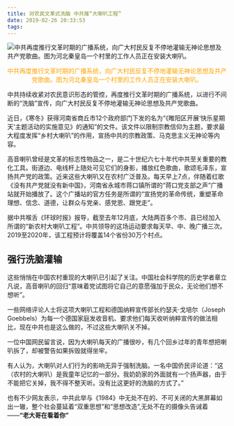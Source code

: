 ```yaml
---
title: 对农民文革式洗脑 中共推“大喇叭工程”
date: 2019-02-26 20:33:53
tags:
---
```

![中共再度推行文革时期的广播系统，向广大村民反复不停地灌输无神论思想及共产党歌曲。图为河北秦皇岛一个村里的工作人员正在安装大喇叭。](https://i.loli.net/2019/02/26/5c75327b842fd.jpg)
<center><font color=orange>中共再度推行文革时期的广播系统，向广大村民反复不停地灌输无神论思想及共产党歌曲。图为河北秦皇岛一个村里的工作人员正在安装大喇叭。</font></center>

中共持续收紧对农民意识形态的管控，再度推行文革时期的广播系统，以进行不间断的“洗脑”宣传，向广大村民反复不停地灌输无神论思想及共产党歌曲。

近日，《寒冬》获得河南省商丘市12个政府部门下发的名为“《睢阳区开展‘快乐星期天’主题活动的实施意见》的通知”的文件。该文件以限制宗教信仰为主题，要求最大程度发挥“乡村大喇叭”的作用，宣扬中共的宗教政策、马克思主义无神论等内容。

高音喇叭曾经是文革的标志性物品之一，是二十世纪六七十年代中共至关重要的教化工具。街道边、电线杆上随处可见它们的身影，播放红色歌曲，歌颂毛泽东，宣扬共产党的政策。近来这些大喇叭又在农村广泛普及。每天早上7点，伴随着红歌《没有共产党就没有新中国》，河南省永城市蒋口镇所谓的“蒋口党支部之声”广播站就开始播放了。这个广播站的官方任务是所谓的“宣扬党的革命传统，重塑革命理想、信念、道德，让群众与党亲、感党恩、跟党走”。

据中共喉舌《环球时报》报导，截至去年12月底，大陆两百多个市、县已经加入所谓的“新农村大喇叭工程”。中共领导的这场运动要求每天早、中、晚广播三次。2019至2020年，该工程预计将覆盖14个省份30万个村点。

## 强行洗脑灌输

这些悄悄在中国农村重现的大喇叭已引起了关注。中国社会科学院的历史学者章立凡说，高音喇叭的回归“意味着党试图将它自己的意愿强加于民众，无论他们想不想听”。

一些网络评论人士将这项大喇叭工程和德国纳粹宣传部长约瑟夫·戈培尔（Joseph Goebbels）为每一个德国家庭发收音机、要求他们每天收听纳粹宣传的做法相比，现在中共也是这么做的，不过这些大喇叭关不掉。

一位中国网民留言说，因为大喇叭每天的广播很吵，有几个回乡过年的青年想把喇叭拆了，却被警告如果拆毁就得坐牢。

有人认为，大喇叭对人们行为的影响无异于强制洗脑。一名中国侨民评论道：“这（农村的大喇叭）是我童年记忆的一部分。我奶奶家的外面就有一个扬声器，由于不能把它关掉，我不得不整天听。没有比这更好的洗脑的方式了。”

也有不少网友表示，中共此举与《1984》中无处不在的、不可关闭的大黑屏幕如出一辙，整个社会蔓延着“双重思想”和“思想改造”,无处不在的摄像头告诫着——**“老大哥在看着你”**
